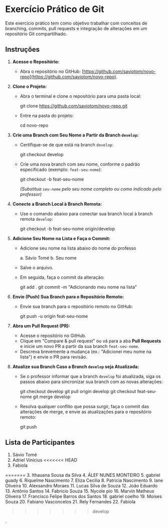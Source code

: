 
# Exercício Prático de Git

Este exercício prático tem como objetivo trabalhar com conceitos de branching, commits, pull requests e integração de alterações em um repositório Git compartilhado.

## Instruções

1. **Acesse o Repositório:**
   - Abra o repositório no GitHub: [https://github.com/saviotom/novo-repo](https://github.com/saviotom/novo-repo).

2. **Clone o Projeto:**
   - Abra o terminal e clone o repositório para uma pasta local:
     
     git clone https://github.com/saviotom/novo-repo.git
     
   - Entre na pasta do projeto:
     
     cd novo-repo
     

3. **Crie uma Branch com Seu Nome a Partir da Branch `develop`:**
   - Certifique-se de que está na branch `develop`:
     
     git checkout develop
     
   - Crie uma nova branch com seu nome, conforme o padrão especificado (exemplo: `feat-seu-nome`):
     
     git checkout -b feat-seu-nome
     
     _(Substitua `seu-nome` pelo seu nome completo ou como indicado pelo professor)_

4. **Conecte a Branch Local à Branch Remota:**
   - Use o comando abaixo para conectar sua branch local à branch remota `develop`:
     
     git checkout -b feat-seu-nome origin/develop
     

5. **Adicione Seu Nome na Lista e Faça o Commit:**

   - Adicione seu nome na lista abaixo do nome do professo
    
     a. Sávio Tomé
     b. Seu nome
     
   - Salve o arquivo.
   - Em seguida, faça o commit da alteração:
     
     git add .
     git commit -m "Adicionando meu nome na lista"
     

6. **Envie (Push) Sua Branch para o Repositório Remoto:**
   - Envie sua branch para o repositório remoto no GitHub:
     
     git push -u origin feat-seu-nome
     

7. **Abra um Pull Request (PR):**
   - Acesse o repositório no GitHub.
   - Clique em "Compare & pull request" ou vá para a aba **Pull Requests** e inicie um novo PR a partir da sua branch `feat-seu-nome`.
   - Descreva brevemente a mudança (ex.: "Adicionei meu nome na lista") e envie o PR para revisão.

8. **Atualize sua Branch Caso a Branch `develop` seja Atualizada:**
   - Se o professor informar que a branch `develop` foi atualizada, siga os passos abaixo para sincronizar sua branch com as novas alterações:
     
     git checkout develop
     git pull origin develop
     git checkout feat-seu-nome
     git merge develop
     
   - Resolva qualquer conflito que possa surgir, faça o commit das alterações de merge, e envie as atualizações para o repositório remoto:
     
     git push
     

## Lista de Participantes

1. Sávio Tomé
2. Adriel Vinicius
<<<<<<< HEAD
3. Fabiola 

=======
3. Ithauana Sousa da Silva
4. ÁLEF NUNES MONTEIRO
5. gabriel guady
6. Riquelme Nascimento
7. Eliza Cecilia
8. Patricia Nascimento
9. Iane Oliveira
10. Alexsandro Moraes
11. Lucas Silva de Souza
12. João Eduardo
13. Antônio Santos
14. Fabricio Souza
15. Nycole pio
16. Marvin Matheus Oliveira
17. Francisco Felipe Barros dos Santos
18. gabriel coelho
19. Moises Souza
20. Fabiano Vasconcelos
21. Rely Fernandes
22. Fabiola
>>>>>>> develop


.